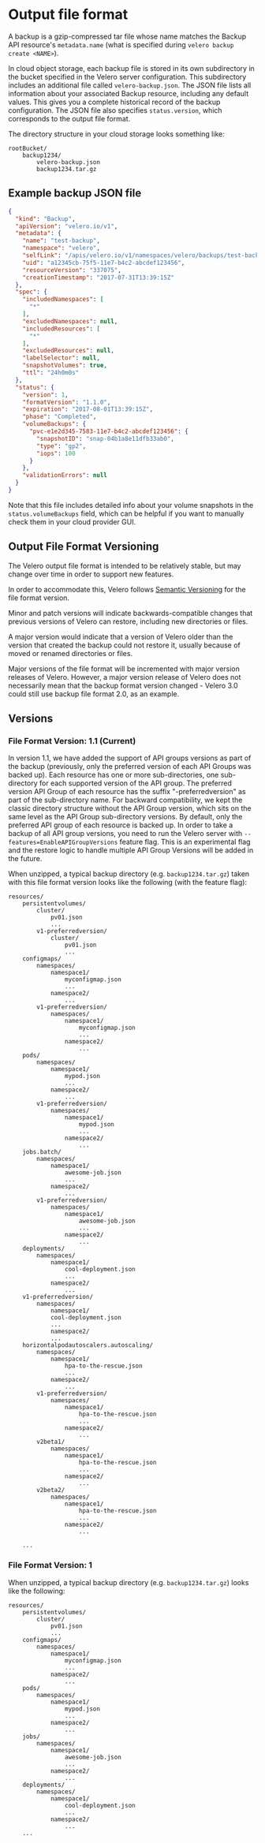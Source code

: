 # Output file format

A backup is a gzip-compressed tar file whose name matches the Backup API resource's `metadata.name` (what is specified during `velero backup create <NAME>`).

In cloud object storage, each backup file is stored in its own subdirectory in the bucket specified in the Velero server configuration. This subdirectory includes an additional file called `velero-backup.json`. The JSON file lists all information about your associated Backup resource, including any default values. This gives you a complete historical record of the backup configuration. The JSON file also specifies `status.version`, which corresponds to the output file format.

The directory structure in your cloud storage looks something like:

```
rootBucket/
    backup1234/
        velero-backup.json
        backup1234.tar.gz
```

## Example backup JSON file

```json
{
  "kind": "Backup",
  "apiVersion": "velero.io/v1",
  "metadata": {
    "name": "test-backup",
    "namespace": "velero",
    "selfLink": "/apis/velero.io/v1/namespaces/velero/backups/test-backup",
    "uid": "a12345cb-75f5-11e7-b4c2-abcdef123456",
    "resourceVersion": "337075",
    "creationTimestamp": "2017-07-31T13:39:15Z"
  },
  "spec": {
    "includedNamespaces": [
      "*"
    ],
    "excludedNamespaces": null,
    "includedResources": [
      "*"
    ],
    "excludedResources": null,
    "labelSelector": null,
    "snapshotVolumes": true,
    "ttl": "24h0m0s"
  },
  "status": {
    "version": 1,
    "formatVersion": "1.1.0",
    "expiration": "2017-08-01T13:39:15Z",
    "phase": "Completed",
    "volumeBackups": {
      "pvc-e1e2d345-7583-11e7-b4c2-abcdef123456": {
        "snapshotID": "snap-04b1a8e11dfb33ab0",
        "type": "gp2",
        "iops": 100
      }
    },
    "validationErrors": null
  }
}
```
Note that this file includes detailed info about your volume snapshots in the `status.volumeBackups` field, which can be helpful if you want to manually check them in your cloud provider GUI.

## Output File Format Versioning

The Velero output file format is intended to be relatively stable, but may change over time in order to support new features.

In order to accommodate this, Velero follows [Semantic Versioning](http://semver.org/) for the file format version.

Minor and patch versions will indicate backwards-compatible changes that previous versions of Velero can restore, including new directories or files.

A major version would indicate that a version of Velero older than the version that created the backup could not restore it, usually because of moved or renamed directories or files.

Major versions of the file format will be incremented with major version releases of Velero.
However, a major version release of Velero does not necessarily mean that the backup format version changed - Velero 3.0 could still use backup file format 2.0, as an example.

## Versions

### File Format Version: 1.1 (Current)

In version 1.1, we have added the support of API groups versions as part of the backup (previously, only the preferred version of each API Groups was backed up). Each resource has one or more sub-directories, one sub-directory for each supported version of the API group. The preferred version API Group of each resource has the suffix "-preferredversion" as part of the sub-directory name. For backward compatibility, we kept the classic directory structure without the API Group version, which sits on the same level as the API Group sub-directory versions.
By default, only the preferred API group of each resource is backed up. 
In order to take a backup of all API group versions, you need to run the Velero server with `--features=EnableAPIGroupVersions` feature flag. This is an experimental flag and the restore logic to handle multiple API Group Versions will be added in the future.


When unzipped, a typical backup directory (e.g. `backup1234.tar.gz`) taken with this file format version looks like the following (with the feature flag):

```
resources/
    persistentvolumes/
        cluster/
            pv01.json
            ...
        v1-preferredversion/
            cluster/
                pv01.json
                ...
    configmaps/
        namespaces/
            namespace1/
                myconfigmap.json
                ...
            namespace2/
                ...
        v1-preferredversion/
            namespaces/
                namespace1/
                    myconfigmap.json
                    ...
                namespace2/
                    ...
    pods/
        namespaces/
            namespace1/
                mypod.json
                ...
            namespace2/
                ...
        v1-preferredversion/
            namespaces/
                namespace1/
                    mypod.json
                    ...
                namespace2/
                    ...
    jobs.batch/
        namespaces/
            namespace1/
                awesome-job.json
                ...
            namespace2/
                ...
        v1-preferredversion/
            namespaces/
                namespace1/
                    awesome-job.json
                    ...
                namespace2/
                    ...
    deployments/
        namespaces/
            namespace1/
                cool-deployment.json
                ...
            namespace2/
                ...
	v1-preferredversion/
		namespaces/
		    namespace1/
			cool-deployment.json
			...
		    namespace2/
			...
    horizontalpodautoscalers.autoscaling/
        namespaces/
            namespace1/
                hpa-to-the-rescue.json
                ...
            namespace2/
                ...
        v1-preferredversion/
            namespaces/
                namespace1/
                    hpa-to-the-rescue.json
                    ...
                namespace2/
                    ...
        v2beta1/
            namespaces/
                namespace1/
                    hpa-to-the-rescue.json
                    ...
                namespace2/
                    ...
        v2beta2/
            namespaces/
                namespace1/
                    hpa-to-the-rescue.json
                    ...
                namespace2/
                    ...

    ...
```

### File Format Version: 1

When unzipped, a typical backup directory (e.g. `backup1234.tar.gz`) looks like the following:

```
resources/
    persistentvolumes/
        cluster/
            pv01.json
            ...
    configmaps/
        namespaces/
            namespace1/
                myconfigmap.json
                ...
            namespace2/
                ...
    pods/
        namespaces/
            namespace1/
                mypod.json
                ...
            namespace2/
                ...
    jobs/
        namespaces/
            namespace1/
                awesome-job.json
                ...
            namespace2/
                ...
    deployments/
        namespaces/
            namespace1/
                cool-deployment.json
                ...
            namespace2/
                ...
    ...
```
